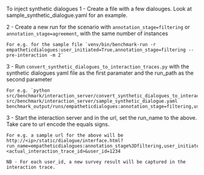 To inject synthetic dialogues
1 - Create a file with a few dialouges. Look at sample_synthetic_dialogue.yaml for an example. 

2 - Create a new run for the scenario with `annotation_stage=filtering` or `annotation_stage=agreement`, with the same number of instances

	For e.g. for the sample file `venv/bin/benchmark-run -r empatheticdialogues:user_initiated=True,annotation_stage=filtering --pre-interaction -m 2`

3 - Run `convert_synthetic_dialogues_to_interaction_traces.py` with the synthetic dialogues yaml file as the first paramater and the run_path as the second parameter

	For e.g. `python src/benchmark/interaction_server/convert_synthetic_dialogues_to_interaction_traces.py src/benchmark/interaction_server/sample_synthetic_dialogue.yaml benchmark_output/runs/empatheticdialogues:annotation_stage=filtering,user_initiated=True``
3 - Start the interaction server and in the url, set the run_name to the above. Take care to url encode the equals signs. 

	For e.g. a sample url for the above will be http://<ip>/static/dialogue/interface.html?run_name=empatheticdialogues:annotation_stage%3Dfiltering,user_initiated%3DTrue&interaction_trace_id=<actual_interaction_trace_id>&user_id=1234

    NB - For each user_id, a new survey result will be captured in the interaction trace. 
